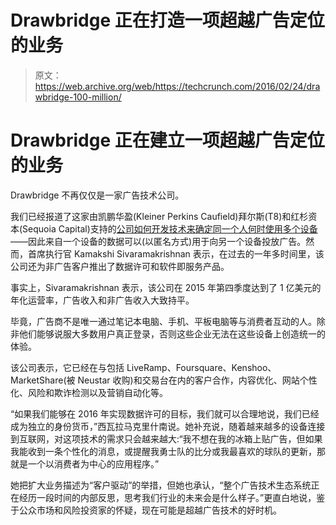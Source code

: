# Drawbridge 正在打造一项超越广告定位的业务 

> 原文：<https://web.archive.org/web/https://techcrunch.com/2016/02/24/drawbridge-100-million/>

# Drawbridge 正在建立一项超越广告定位的业务

Drawbridge 不再仅仅是一家广告技术公司。

我们已经报道了这家由凯鹏华盈(Kleiner Perkins Caufield)拜尔斯(T8)和红杉资本(Sequoia Capital)支持的[公司如何开发技术来](https://web.archive.org/web/20221205144000/https://beta.techcrunch.com/2013/02/22/drawbridge-series-b/)[确定同一个人何时使用多个设备](https://web.archive.org/web/20221205144000/https://beta.techcrunch.com/2014/11/07/drawbridge-connected-tvs/)——因此来自一个设备的数据可以(以匿名方式)用于向另一个设备投放广告。然而，首席执行官 Kamakshi Sivaramakrishnan 表示，在过去的一年多时间里，该公司还为非广告客户推出了数据许可和软件即服务产品。

事实上，Sivaramakrishnan 表示，该公司在 2015 年第四季度达到了 1 亿美元的年化运营率，广告收入和非广告收入大致持平。

毕竟，广告商不是唯一通过笔记本电脑、手机、平板电脑等与消费者互动的人。除非他们能够说服大多数用户真正登录，否则这些企业无法在这些设备上创造统一的体验。

该公司表示，它已经在与包括 LiveRamp、Foursquare、Kenshoo、MarketShare(被 Neustar 收购)和交易台在内的客户合作，内容优化、网站个性化、风险和欺诈检测以及营销自动化等。

“如果我们能够在 2016 年实现数据许可的目标，我们就可以合理地说，我们已经成为独立的身份货币，”西瓦拉马克里什南说。她补充说，随着越来越多的设备连接到互联网，对这项技术的需求只会越来越大:“我不想在我的冰箱上贴广告，但如果我能收到一条个性化的消息，或提醒我勇士队的比分或我最喜欢的球队的更新，那就是一个以消费者为中心的应用程序。”

她把扩大业务描述为“客户驱动”的举措，但她也承认，“整个广告技术生态系统正在经历一段时间的内部反思，思考我们行业的未来会是什么样子。”更直白地说，鉴于公众市场和风险投资家的怀疑，现在可能是超越广告技术的好时机。